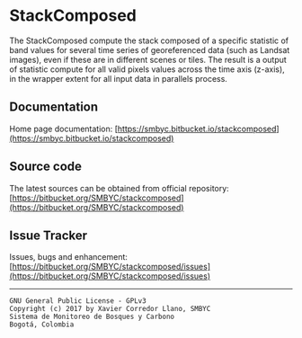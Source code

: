 # StackComposed
 
The StackComposed compute the stack composed of a specific statistic of band values for several time series of georeferenced data (such as Landsat images), even if these are in different scenes or tiles. The result is a output of statistic compute for all valid pixels values across the time axis (z-axis), in the wrapper extent for all input data in parallels process.

## Documentation

Home page documentation: [https://smbyc.bitbucket.io/stackcomposed](https://smbyc.bitbucket.io/stackcomposed)

## Source code

The latest sources can be obtained from official repository:
[https://bitbucket.org/SMBYC/stackcomposed](https://bitbucket.org/SMBYC/stackcomposed)

## Issue Tracker

Issues, bugs and enhancement: [https://bitbucket.org/SMBYC/stackcomposed/issues](https://bitbucket.org/SMBYC/stackcomposed/issues)

***

    GNU General Public License - GPLv3
    Copyright (c) 2017 by Xavier Corredor Llano, SMBYC
    Sistema de Monitoreo de Bosques y Carbono
    Bogotá, Colombia
